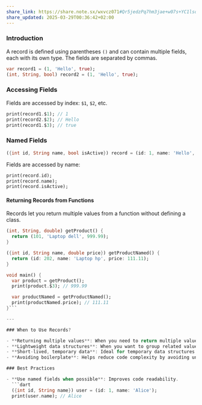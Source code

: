 ```yaml
---
share_link: https://share.note.sx/wxvcz071#Qr5jedzPq7hm3jae+w07s+YC1lsd4dRJjfkHWeM6YXw
share_updated: 2025-03-29T00:36:42+02:00
---
```


### Introduction

A record is defined using parentheses `()` and can contain multiple fields, each with its own type. The fields are separated by commas.

```dart
var record1 = (1, 'Hello', true);
(int, String, bool) record2 = (1, 'Hello', true);
```

### Accessing Fields

Fields are accessed by index: `$1`, `$2`, etc.

```dart
print(record1.$1); // 1
print(record2.$2); // Hello
print(record1.$3); // true
```

### Named Fields

```dart
({int id, String name, bool isActive}) record = (id: 1, name: 'Hello', isActive: true);
```

Fields are accessed by name:

```dart
print(record.id); 
print(record.name);  
print(record.isActive); 
```

#### Returning Records from Functions

Records let you return multiple values from a function without defining a class.

```dart
(int, String, double) getProduct() {
  return (101, 'Laptop dell', 999.99);
}

({int id, String name, double price}) getProductNamed() {
  return (id: 202, name: 'Laptop hp', price: 111.11);
}

void main() {
  var product = getProduct();
  print(product.$3); // 999.99

  var productNamed = getProductNamed();
  print(productNamed.price); // 111.11
}```

---

### When to Use Records?

- **Returning multiple values**: When you need to return multiple values from a function without defining a new class .
- **Lightweight data structures**: When you want to group related values without the overhead of a full class.
- **Short-lived, temporary data**: Ideal for temporary data structures that don’t need class-based behavior.
- **Avoiding boilerplate**: Helps reduce code complexity by avoiding unnecessary class declarations.

### Best Practices

- **Use named fields when possible**: Improves code readability.
  ```dart
  ({int id, String name}) user = (id: 1, name: 'Alice');
  print(user.name); // Alice
  ```
